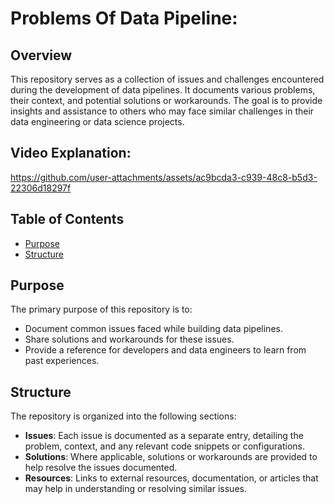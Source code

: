 # Problems Of Data Pipeline:

## Overview

This repository serves as a collection of issues and challenges encountered during the development of data pipelines. It documents various problems, their context, and potential solutions or workarounds. The goal is to provide insights and assistance to others who may face similar challenges in their data engineering or data science projects.

## Video Explanation:



https://github.com/user-attachments/assets/ac9bcda3-c939-48c8-b5d3-22306d18297f



## Table of Contents

- [Purpose](#purpose)
- [Structure](#structure)

## Purpose

The primary purpose of this repository is to:

- Document common issues faced while building data pipelines.
- Share solutions and workarounds for these issues.
- Provide a reference for developers and data engineers to learn from past experiences.

## Structure

The repository is organized into the following sections:

- **Issues**: Each issue is documented as a separate entry, detailing the problem, context, and any relevant code snippets or configurations.
- **Solutions**: Where applicable, solutions or workarounds are provided to help resolve the issues documented.
- **Resources**: Links to external resources, documentation, or articles that may help in understanding or resolving similar issues.


